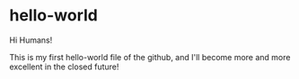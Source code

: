 # hello-world

Hi Humans!

This is my first hello-world file of the github, and I'll become more and more excellent in the closed future!
